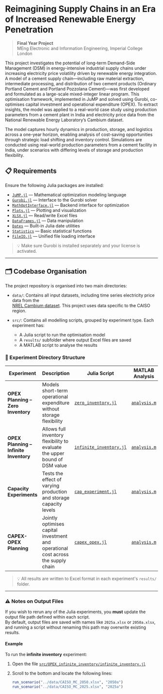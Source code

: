 # Reimagining Supply Chains in an Era of Increased Renewable Energy Penetration

> **Final Year Project**  
> MEng Electronic and Information Engineering, Imperial College London

This project investigates the potential of long-term Demand-Side Management (DSM) in energy-intensive industrial supply chains under increasing electricity price volatility driven by renewable energy integration. A model of a cement supply chain—including raw material extraction, intermediate processing, and distribution of two cement products (Ordinary Portland Cement and Portland Pozzolana Cement)—was first developed and formulated as a large-scale mixed-integer linear program. This optimisation framework, implemented in JuMP and solved using Gurobi, co-optimises capital investment and operational expenditure (OPEX). To extract insights, the model was applied to a real-world case study using production parameters from a cement plant in India and electricity price data from the National Renewable Energy Laboratory’s Cambium dataset.


The model captures hourly dynamics in production, storage, and logistics across a one-year horizon, enabling analysis of cost-saving opportunities through strategic load shifting and inventory control. Simulations are conducted using real-world production parameters from a cement facility in India, under scenarios with differing levels of storage and production flexibility.

## 📋 Requirements

Ensure the following Julia packages are installed:

- [`JuMP.jl`](https://jump.dev/) — Mathematical optimization modeling language  
- [`Gurobi.jl`](https://github.com/jump-dev/Gurobi.jl) — Interface to the Gurobi solver  
- [`MathOptInterface.jl`](https://github.com/jump-dev/MathOptInterface.jl) — Backend interface for optimization  
- [`Plots.jl`](https://github.com/JuliaPlots/Plots.jl) — Plotting and visualization  
- [`XLSX.jl`](https://github.com/felipenoris/XLSX.jl) — Read/write Excel files  
- [`DataFrames.jl`](https://github.com/JuliaData/DataFrames.jl) — Data manipulation  
- [`Dates`](https://docs.julialang.org/en/v1/stdlib/Dates/) — Built-in Julia date utilities  
- [`Statistics`](https://docs.julialang.org/en/v1/stdlib/Statistics/) — Basic statistical functions  
- [`FileIO.jl`](https://github.com/JuliaIO/FileIO.jl) — Unified file loading interface  

> 💡 Make sure Gurobi is installed separately and your license is activated.

---


## 🗂️ Codebase Organisation

The project repository is organised into two main directories:

- `data/`: Contains all input datasets, including time series electricity price data from the  
  [NREL Cambium dataset](https://www.nrel.gov/analysis/cambium). This project uses data specific to the CAISO region.

- `src/`: Contains all modelling scripts, grouped by experiment type. Each experiment has:
  - A Julia script to run the optimisation model
  - A `results/` subfolder where output Excel files are saved
  - A MATLAB script to analyse the results

### 🔬 Experiment Directory Structure

| Experiment | Description | Julia Script | MATLAB Analysis |
|------------|-------------|--------------|------------------|
| **OPEX Planning – Zero Inventory** | Models short-term operational expenditure without storage flexibility | [`zero_inventory.jl`](src/OPEX_zero_inventory/zero_inventory.jl) | [`analysis.m`](src/OPEX_zero_inventory/results/analysis.m) |
| **OPEX Planning – Infinite Inventory** | Allows full inventory flexibility to evaluate the upper bound of DSM value | [`infinite_inventory.jl`](src/OPEX_infinite_inventory/infinite_inventory.jl) | [`analysis.m`](src/OPEX_infinite_inventory/results/analysis.m) |
| **Capacity Experiments** | Tests the effect of varying production and storage capacity levels | [`cap_experiment.jl`](src/OPEX_capacity_experiments/cap_experiment.jl) | [`analysis.m`](src/OPEX_capacity_experiments/results/analysis.m) |
| **CAPEX-OPEX Planning** | Jointly optimises capital investment and operational cost across the supply chain | [`capex_opex.jl`](src/CAPEX_OPEX_Planning/capex_opex.jl) | [`analysis.m`](src/CAPEX_OPEX_Planning/results/analysis.m) |

> 💡 All results are written to Excel format in each experiment's `results/` folder.

---

### ⚠️ Notes on Output Files

If you wish to rerun any of the Julia experiments, you **must** update the output file path defined within each script.  
By default, output files are saved with names like `2025a.xlsx` or `2050a.xlsx`, and running a script without renaming this path may overwrite existing results.

#### Example

To run the **infinite inventory** experiment:

1. Open the file [`src/OPEX_infinite_inventory/infinite_inventory.jl`](src/OPEX_infinite_inventory/infinite_inventory.jl)  
2. Scroll to the bottom and locate the following lines:

   ```julia
   run_scenario("../data/CAISO_MC_2050.xlsx", "2050a")
   run_scenario("../data/CAISO_MC_2025.xlsx", "2025a")
